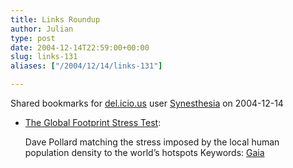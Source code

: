 ```yaml
---
title: Links Roundup
author: Julian
type: post
date: 2004-12-14T22:59:00+00:00
slug: links-131 
aliases: ["/2004/12/14/links-131"]

---
```

Shared bookmarks for [del.icio.us][1] user  [Synesthesia][2] on 2004-12-14

  * [The Global Footprint Stress Test][3]:
  
    Dave Pollard matching the stress imposed by the local human population density to the world&#8217;s hotspots Keywords: [Gaia][4]

 [1]: https://del.icio.us/
 [2]: https://del.icio.us/synesthesia
 [3]: https://blogs.salon.com/0002007/2004/12/13.html#a983 "https://blogs.salon.com/0002007/2004/12/13.html#a983"
 [4]: https://del.icio.us/synesthesia/Gaia